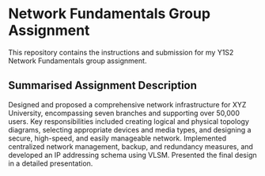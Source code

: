# Network Fundamentals Group Assignment
This repository contains the instructions and submission for my Y1S2 Network Fundamentals group assignment.

## Summarised Assignment Description
Designed and proposed a comprehensive network infrastructure for XYZ University, encompassing seven branches and supporting over 50,000 users. Key responsibilities included creating logical and physical topology diagrams, selecting appropriate devices and media types, and designing a secure, high-speed, and easily manageable network. Implemented centralized network management, backup, and redundancy measures, and developed an IP addressing schema using VLSM. Presented the final design in a detailed presentation.
